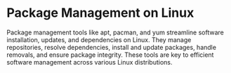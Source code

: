 # Package Management on Linux
Package management tools like apt, pacman, and yum streamline software installation, updates, and dependencies on Linux. They manage repositories, resolve dependencies, install and update packages, handle removals, and ensure package integrity. These tools are key to efficient software management across various Linux distributions.

